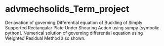 # advmechsolids_Term_project
Deriavation of governing Differential equation of Buckling of Simply Supported Rectangular Plate Under Shearing Action using sympy [symbolic python].
Numerical solution of governing differential equation  using Weighted Residual Method also shown.
